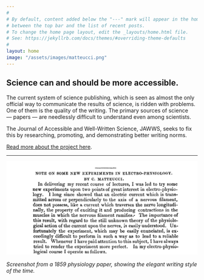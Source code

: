 ```yaml
---
#
# By default, content added below the "---" mark will appear in the home page
# between the top bar and the list of recent posts.
# To change the home page layout, edit the _layouts/home.html file.
# See: https://jekyllrb.com/docs/themes/#overriding-theme-defaults
#
layout: home
image: "/assets/images/matteucci.png"
---
```


## Science can and should be more accessible.

The current system of science publishing, which is seen as almost the only official way to communicate the results of science, is ridden with problems. One of them is the quality of the writing. The primary sources of science — papers — are needlessly difficult to understand even among scientists.

The Journal of Accessible and Well-Written Science, JAWWS, seeks to fix this by researching, promoting, and demonstrating better writing norms. 

[Read more about the project here](/about).

---

<img src="/assets/images/matteucci.png">

*Screenshot from a 1859 physiology paper, showing the elegant writing style of the time.*